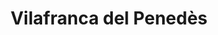 ---
title: Vilafranca del Penedès
url: /vilafranca-del-penedes/
latitude: 41.338
longitude: 1.684
---